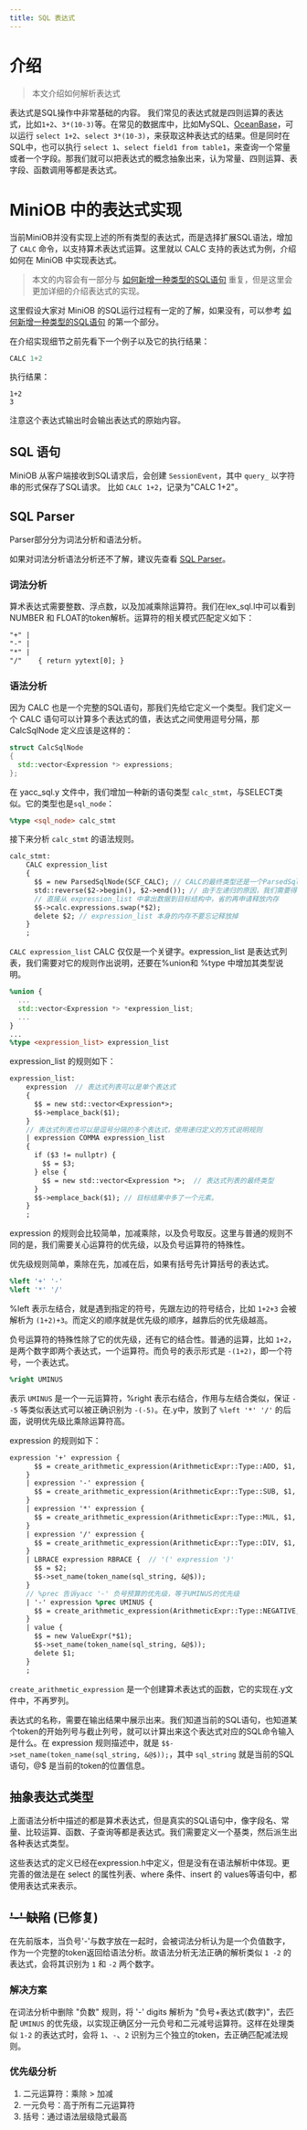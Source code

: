 ```yaml
---
title: SQL 表达式
---
```


# 介绍

> 本文介绍如何解析表达式

表达式是SQL操作中非常基础的内容。
我们常见的表达式就是四则运算的表达式，比如`1+2`、`3*(10-3)`等。在常见的数据库中，比如MySQL、[OceanBase](https://github.com/oceanbase/oceanbase)，可以运行 `select 1+2`、`select 3*(10-3)`，来获取这种表达式的结果。但是同时在SQL中，也可以执行 `select 1`、`select field1 from table1`，来查询一个常量或者一个字段。那我们就可以把表达式的概念抽象出来，认为常量、四则运算、表字段、函数调用等都是表达式。

# MiniOB 中的表达式实现
当前MiniOB并没有实现上述的所有类型的表达式，而是选择扩展SQL语法，增加了 `CALC` 命令，以支持算术表达式运算。这里就以 CALC 支持的表达式为例，介绍如何在 MiniOB 中实现表达式。

> 本文的内容会有一部分与 [如何新增一种类型的SQL语句](./miniob-how-to-add-new-sql.md) 重复，但是这里会更加详细的介绍表达式的实现。

这里假设大家对 MiniOB 的SQL运行过程有一定的了解，如果没有，可以参考 [如何新增一种类型的SQL语句](./miniob-how-to-add-new-sql.md) 的第一个部分。

在介绍实现细节之前先看下一个例子以及它的执行结果：
```sql
CALC 1+2
```
执行结果：
```
1+2
3
```

注意这个表达式输出时会输出表达式的原始内容。

## SQL 语句
MiniOB 从客户端接收到SQL请求后，会创建 `SessionEvent`，其中 `query_` 以字符串的形式保存了SQL请求。
比如 `CALC 1+2`，记录为"CALC 1+2"。

## SQL Parser
Parser部分分为词法分析和语法分析。

如果对词法分析语法分析还不了解，建议先查看 [SQL Parser](./miniob-sql-parser.md)。

### 词法分析
算术表达式需要整数、浮点数，以及加减乘除运算符。我们在lex_sql.l中可以看到 NUMBER 和 FLOAT的token解析。运算符的相关模式匹配定义如下：

```lex
"+" |
"-" |
"*" |
"/"    { return yytext[0]; }
```

### 语法分析
因为 CALC 也是一个完整的SQL语句，那我们先给它定义一个类型。我们定义一个 CALC 语句可以计算多个表达式的值，表达式之间使用逗号分隔，那 CalcSqlNode 定义应该是这样的：
```cpp
struct CalcSqlNode
{
  std::vector<Expression *> expressions;
};
```

在 yacc_sql.y 文件中，我们增加一种新的语句类型 `calc_stmt`，与SELECT类似。它的类型也是`sql_node`：
```yacc
%type <sql_node> calc_stmt
```

接下来分析 `calc_stmt` 的语法规则。
```yacc
calc_stmt:
    CALC expression_list
    {
      $$ = new ParsedSqlNode(SCF_CALC); // CALC的最终类型还是一个ParsedSqlNode
      std::reverse($2->begin(), $2->end()); // 由于左递归的原因，我们需要得出列表内容后给它反转一下
      // 直接从 expression_list 中拿出数据到目标结构中，省的再申请释放内存
      $$->calc.expressions.swap(*$2); 
      delete $2; // expression_list 本身的内存不要忘记释放掉
    }
    ;
```

`CALC expression_list` CALC 仅仅是一个关键字。expression_list 是表达式列表，我们需要对它的规则作出说明，还要在%union和 %type 中增加其类型说明。
```yacc
%union {
  ...
  std::vector<Expression *> *expression_list;
  ...
}
...
%type <expression_list> expression_list
```

expression_list 的规则如下：
```yacc
expression_list:
    expression  // 表达式列表可以是单个表达式
    {
      $$ = new std::vector<Expression*>;
      $$->emplace_back($1);
    }
    // 表达式列表也可以是逗号分隔的多个表达式，使用递归定义的方式说明规则
    | expression COMMA expression_list 
    {
      if ($3 != nullptr) {
        $$ = $3;
      } else {
        $$ = new std::vector<Expression *>;  // 表达式列表的最终类型
      }
      $$->emplace_back($1); // 目标结果中多了一个元素。
    }
    ;
```

expression 的规则会比较简单，加减乘除，以及负号取反。这里与普通的规则不同的是，我们需要关心运算符的优先级，以及负号运算符的特殊性。

优先级规则简单，乘除在先，加减在后，如果有括号先计算括号的表达式。

```yacc
%left '+' '-'
%left '*' '/'
```

%left 表示左结合，就是遇到指定的符号，先跟左边的符号结合，比如 `1+2+3` 会被解析为 `(1+2)+3`。而定义的顺序就是优先级的顺序，越靠后的优先级越高。

负号运算符的特殊性除了它的优先级，还有它的结合性。普通的运算，比如 `1+2`，是两个数字即两个表达式，一个运算符。而负号的表示形式是 `-(1+2)`，即一个符号，一个表达式。
```yacc
%right UMINUS
```
表示 `UMINUS` 是一个一元运算符，%right 表示右结合，作用与左结合类似，保证 `- -5` 等类似表达式可以被正确识别为 `-(-5)`。在.y中，放到了 `%left '*' '/'` 的后面，说明优先级比乘除运算符高。

expression 的规则如下：
```yacc
expression '+' expression {
      $$ = create_arithmetic_expression(ArithmeticExpr::Type::ADD, $1, $3, sql_string, &@$);
    }
    | expression '-' expression {
      $$ = create_arithmetic_expression(ArithmeticExpr::Type::SUB, $1, $3, sql_string, &@$);
    }
    | expression '*' expression {
      $$ = create_arithmetic_expression(ArithmeticExpr::Type::MUL, $1, $3, sql_string, &@$);
    }
    | expression '/' expression {
      $$ = create_arithmetic_expression(ArithmeticExpr::Type::DIV, $1, $3, sql_string, &@$);
    }
    | LBRACE expression RBRACE {  // '(' expression ')'
      $$ = $2;
      $$->set_name(token_name(sql_string, &@$));
    }
    // %prec 告诉yacc '-' 负号预算的优先级，等于UMINUS的优先级
    | '-' expression %prec UMINUS {
      $$ = create_arithmetic_expression(ArithmeticExpr::Type::NEGATIVE, $2, nullptr, sql_string, &@$);
    }
    | value {
      $$ = new ValueExpr(*$1);
      $$->set_name(token_name(sql_string, &@$));
      delete $1;
    }
    ;
```

`create_arithmetic_expression` 是一个创建算术表达式的函数，它的实现在.y文件中，不再罗列。

表达式的名称，需要在输出结果中展示出来。我们知道当前的SQL语句，也知道某个token的开始列号与截止列号，就可以计算出来这个表达式对应的SQL命令输入是什么。在 expression 规则描述中，就是 `$$->set_name(token_name(sql_string, &@$));`，其中 `sql_string` 就是当前的SQL语句，@$ 是当前的token的位置信息。

## 抽象表达式类型
上面语法分析中描述的都是算术表达式，但是真实的SQL语句中，像字段名、常量、比较运算、函数、子查询等都是表达式。我们需要定义一个基类，然后派生出各种表达式类型。

这些表达式的定义已经在expression.h中定义，但是没有在语法解析中体现。更完善的做法是在 select 的属性列表、where 条件、insert 的 values等语句中，都使用表达式来表示。

## ~~'-' 缺陷~~ (已修复)
在先前版本，当负号'-'与数字放在一起时，会被词法分析认为是一个负值数字，作为一个完整的token返回给语法分析。故语法分析无法正确的解析类似 `1 -2` 的表达式，会将其识别为 `1` 和 `-2` 两个数字。

### 解决方案
在词法分析中删除 "负数" 规则，将 '-' digits 解析为 "负号+表达式(数字)"，去匹配 `UMINUS` 的优先级，以实现正确区分一元负号和二元减号运算符。这样在处理类似 `1-2` 的表达式时，会将 `1`、`-`、`2` 识别为三个独立的token，去正确匹配减法规则。 

### 优先级分析
1. ​​二元运算符​​：乘除 > 加减
2. ​一元负号​​：高于所有二元运算符
3. ​括号​​：通过语法层级隐式最高
